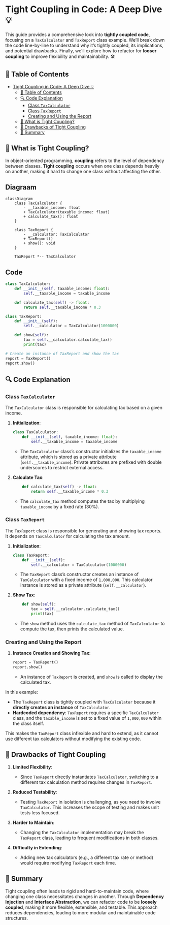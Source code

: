 # Tight Coupling in Code: A Deep Dive 💡

This guide provides a comprehensive look into **tightly coupled code**, focusing on a `TaxCalculator` and `TaxReport` class example. We’ll break down the code line-by-line to understand why it’s tightly coupled, its implications, and potential drawbacks. Finally, we’ll explore how to refactor for **looser coupling** to improve flexibility and maintainability. 🛠️

## 📖 Table of Contents

- [Tight Coupling in Code: A Deep Dive 💡](#tight-coupling-in-code-a-deep-dive-)
  - [📖 Table of Contents](#-table-of-contents)
  - [🔍 Code Explanation](#-code-explanation)
    - [Class `TaxCalculator`](#class-taxcalculator)
    - [Class `TaxReport`](#class-taxreport)
    - [Creating and Using the Report](#creating-and-using-the-report)
  - [🔗 What is Tight Coupling?](#-what-is-tight-coupling)
  - [🚧 Drawbacks of Tight Coupling](#-drawbacks-of-tight-coupling)
  - [📜 Summary](#-summary)

## 🔗 What is Tight Coupling?

In object-oriented programming, **coupling** refers to the level of dependency between classes. **Tight coupling** occurs when one class depends heavily on another, making it hard to change one class without affecting the other.

## Diagraam
```mermaid
classDiagram
    class TaxCalculator {
        - __taxable_income: float
        + TaxCalculator(taxable_income: float)
        + calculate_tax(): float
    }

    class TaxReport {
        - __calculator: TaxCalculator
        + TaxReport()
        + show(): void
    }

    TaxReport *-- TaxCalculator
```

## Code
```python
class TaxCalculator:
    def __init__(self, taxable_income: float):
        self.__taxable_income = taxable_income

    def calculate_tax(self) -> float:
        return self.__taxable_income * 0.3

class TaxReport:
    def __init__(self):
        self.__calculator = TaxCalculator(1000000)

    def show(self):
        tax = self.__calculator.calculate_tax()
        print(tax)

# Create an instance of TaxReport and show the tax
report = TaxReport()
report.show()
```

## 🔍 Code Explanation

### Class `TaxCalculator`

The `TaxCalculator` class is responsible for calculating tax based on a given income.

1. **Initialization**:
   ```python
   class TaxCalculator:
       def __init__(self, taxable_income: float):
           self.__taxable_income = taxable_income
   ```
   - The `TaxCalculator` class’s constructor initializes the `taxable_income` attribute, which is stored as a private attribute (`self.__taxable_income`). Private attributes are prefixed with double underscores to restrict external access.

2. **Calculate Tax**:
   ```python
       def calculate_tax(self) -> float:
           return self.__taxable_income * 0.3
   ```
   - The `calculate_tax` method computes the tax by multiplying `taxable_income` by a fixed rate (30%).

### Class `TaxReport`

The `TaxReport` class is responsible for generating and showing tax reports. It depends on `TaxCalculator` for calculating the tax amount.

1. **Initialization**:
   ```python
   class TaxReport:
       def __init__(self):
           self.__calculator = TaxCalculator(1000000)
   ```
   - The `TaxReport` class’s constructor creates an instance of `TaxCalculator` with a fixed income of `1,000,000`. This calculator instance is stored as a private attribute (`self.__calculator`).

2. **Show Tax**:
   ```python
       def show(self):
           tax = self.__calculator.calculate_tax()
           print(tax)
   ```
   - The `show` method uses the `calculate_tax` method of `TaxCalculator` to compute the tax, then prints the calculated value.

### Creating and Using the Report

1. **Instance Creation and Showing Tax**:
   ```python
   report = TaxReport()
   report.show()
   ```
   - An instance of `TaxReport` is created, and `show` is called to display the calculated tax.

In this example:
- The `TaxReport` class is tightly coupled with `TaxCalculator` because it **directly creates an instance** of `TaxCalculator`.
- **Hardcoded dependency**: `TaxReport` requires a specific `TaxCalculator` class, and the `taxable_income` is set to a fixed value of `1,000,000` within the class itself.

This makes the `TaxReport` class inflexible and hard to extend, as it cannot use different tax calculators without modifying the existing code.

## 🚧 Drawbacks of Tight Coupling

1. **Limited Flexibility**:
   - Since `TaxReport` directly instantiates `TaxCalculator`, switching to a different tax calculation method requires changes in `TaxReport`.

2. **Reduced Testability**:
   - Testing `TaxReport` in isolation is challenging, as you need to involve `TaxCalculator`. This increases the scope of testing and makes unit tests less focused.

3. **Harder to Maintain**:
   - Changing the `TaxCalculator` implementation may break the `TaxReport` class, leading to frequent modifications in both classes.

4. **Difficulty in Extending**:
   - Adding new tax calculators (e.g., a different tax rate or method) would require modifying `TaxReport` each time.

## 📜 Summary

Tight coupling often leads to rigid and hard-to-maintain code, where changing one class necessitates changes in another. Through **Dependency Injection** and **Interface Abstraction**, we can refactor code to be **loosely coupled**, making it more flexible, extensible, and testable. This approach reduces dependencies, leading to more modular and maintainable code structures. 
